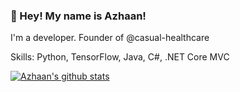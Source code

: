 ### 👋 Hey! My name is Azhaan!

I'm a developer. Founder of @casual-healthcare

Skills: Python, TensorFlow, Java, C#, .NET Core MVC

[![Azhaan's github stats](https://github-readme-stats.vercel.app/api?username=azh412)](https://github.com/anuraghazra/github-readme-stats)
